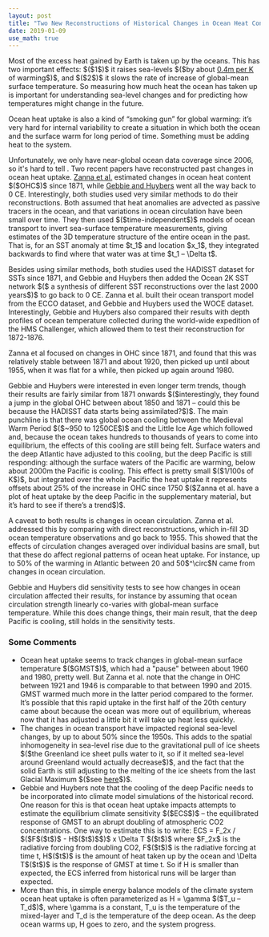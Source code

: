 ```yaml
---
layout: post
title: "Two New Reconstructions of Historical Changes in Ocean Heat Content"
date: 2019-01-09
use_math: true
---
```


<p>Most of the excess heat gained by Earth is taken up by the oceans. This has two important effects: $($1$)$ it raises sea-levels $($by about <a href="https://www.pnas.org/content/pnas/110/34/13745.full.pdf">0.4m per K</a> of warming$)$, and $($2$)$ it slows the rate of increase of global-mean surface temperature. So measuring how much heat the ocean has taken up is important for understanding sea-level changes and for predicting how temperatures might change in the future.</p>

<p>Ocean heat uptake is also a kind of “smoking gun” for global warming: it’s very hard for internal variability to create a situation in which both the ocean and the surface warm for long period of time. Something must be adding heat to the system.</p>

<p>Unfortunately, we only have near-global ocean data coverage since 2006, so it's hard to tell . 
Two recent papers have reconstructed past changes in ocean heat uptake. <a href="https://www.pnas.org/content/pnas/early/2019/01/04/1808838115.full.pdf">Zanna et al.</a> estimated changes in ocean heat content $($OHC$)$ since 1871, while <a href="http://science.sciencemag.org/content/sci/363/6422/70.full.pdf">Gebbie and Huybers</a> went all the way back to 0 CE. Interestingly, both studies used very similar methods to do their reconstructions. Both assumed that heat anomalies are advected as passive tracers in the ocean, and that variations in ocean circulation have been small over time. They then used $($time-independent$)$ models of ocean transport to invert sea-surface temperature measurements, giving estimates of the 3D temperature structure of the entire ocean in the past. That is, for an SST anomaly at time $t_1$ and location $x_1$, they integrated backwards to find where that water was at time $t_1 – \Delta t$. </p>

<p>Besides using similar methods, both studies used the HADISST dataset for SSTs since 1871, and Gebbie and Huybers then added the Ocean 2K SST network $($ a synthesis of different SST reconstructions over the last 2000 years$)$ to go back to 0 CE. Zanna et al. built their ocean transport model from the ECCO dataset, and Gebbie and Huybers used the WOCE dataset. Interestingly, Gebbie and Huybers also compared their results with depth profiles of ocean temperature collected during the world-wide expedition of the HMS Challenger, which allowed them to test their reconstruction for 1872-1876.</p>

<p>Zanna et al focused on changes in OHC since 1871, and found that this was relatively stable between 1871 and about 1920, then picked up until about 1955, when it was flat for a while, then picked up again around 1980.</p> 

<p>Gebbie and Huybers were interested in even longer term trends, though their results are fairly similar from 1871 onwards $($interestingly, they found a jump in the global OHC between about 1850 and 1871 – could this be because the HADISST data starts being assimilated?$)$. The main punchline is that there was global ocean cooling between the Medieval Warm Period $($~950 to 1250CE$)$ and the Little Ice Age which followed and, because the ocean takes hundreds to thousands of years to come into equilibrium, the effects of this cooling are still being felt. Surface waters and the deep Atlantic have adjusted to this cooling, but the deep Pacific is still responding: although the surface waters of the Pacific are warming, below about 2000m the Pacific is cooling. This effect is pretty small $($1/100s of K$)$, but integrated over the whole Pacific the heat uptake it represents offsets about 25% of the increase in OHC since 1750 $($Zanna et al. have a plot of heat uptake by the deep Pacific in the supplementary material, but it’s hard to see if there’s a trend$)$.</p>

<p>A caveat to both results is changes in ocean circulation. Zanna et al. addressed this by comparing with direct reconstructions, which in-fill 3D ocean temperature observations and go back to 1955. This showed that the effects of circulation changes averaged over individual basins are small, but that these do affect regional patterns of ocean heat uptake. For instance, up to 50% of the warming in Atlantic between 20 and 50$^\circ$N came from changes in ocean circulation.</p> 

<p>Gebbie and Huybers did sensitivity tests to see how changes in ocean circulation affected their results, for instance by assuming that ocean circulation strength linearly co-varies with global-mean surface temperature. While this does change things, their main result, that the deep Pacific is cooling, still holds in the sensitivity tests.</p>

<h3>Some Comments</h3>

<ul>
<li>Ocean heat uptake seems to track changes in global-mean surface temperature $($GMST$)$, which had a "pause" between about 1960 and 1980, pretty well. But Zanna et al. note that the change in OHC between 1921 and 1946 is comparable to that between 1990 and 2015. GMST warmed much more in the latter period compared to the former. It’s possible that this rapid uptake in the first half of the 20th century came about because the ocean was more out of equilibrium, whereas now that it has adjusted a little bit it will take up heat less quickly.</li>
<li>The changes in ocean transport have impacted regional sea-level changes, by up to about 50% since the 1950s. This adds to the spatial inhomogeneity in sea-level rise due to the gravitational pull of ice sheets $($the Greenland ice sheet pulls water to it, so if it melted sea-level around Greenland would actually decrease$)$, and the fact that the solid Earth is still adjusting to the melting of the ice sheets from the last Glacial Maximum $($see <a href="https://www.theguardian.com/environment/ng-interactive/2018/sep/12/greenland-antarctic-ice-sheet-sea-level-rise-science-climate">here</a>$)$.</li>
<li>Gebbie and Huybers note that the cooling of the deep Pacific needs to be incorporated into climate model simulations of the historical record. One reason for this is that ocean heat uptake impacts attempts to estimate the equilibrium climate sensitivity $($ECS$)$ – the equilibrated response of GMST to an abrupt doubling of  atmospheric CO2 concentrations. One way to estimate this is to write:
ECS = F_2x / $($F$($t$)$ - H$($t$)$$)$ x \Delta T $($t$)$
 where $F_2x$ is the radiative forcing from doubling CO2, F$($t$)$ is the radiative forcing at time t, H$($t$)$ is the amount of heat taken up by the ocean and \Delta T$($t$)$ is the response of GMST at time t. So if H is smaller than expected, the ECS inferred from historical runs will be larger than expected.</li>
<li>More than this, in simple energy balance models of the climate system ocean heat uptake is often parameterized as H = \gamma $($T_u – T_d$)$, where \gamma is a constant, T_u is the temperature of the mixed-layer and T_d is the temperature of the deep ocean. As the deep ocean warms up, H goes to zero, and the system progress.</li>
</ul>









